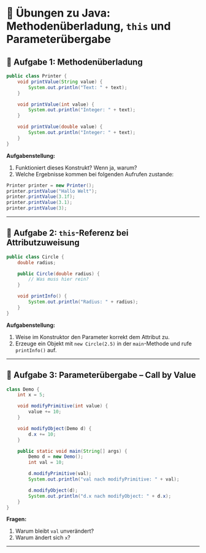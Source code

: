# 🧠 Übungen zu Java: Methodenüberladung, `this` und Parameterübergabe

## 🧹 Aufgabe 1: Methodenüberladung

```java
public class Printer {
    void printValue(String value) {
        System.out.println("Text: " + text);
    }

    void printValue(int value) {
        System.out.println("Integer: " + text);
    }

    void printValue(double value) {
        System.out.println("Integer: " + text);
    }
}
```

**Aufgabenstellung:**
1. Funktioniert dieses Konstrukt? Wenn ja, warum?
2. Welche Ergebnisse kommen bei folgenden Aufrufen zustande:

```java
Printer printer = new Printer();
printer.printValue("Hallo Welt");
printer.printValue(3.1f);
printer.printValue(3.1);
printer.printValue(3);
```

---

## 🧹 Aufgabe 2: `this`-Referenz bei Attributzuweisung

```java
public class Circle {
    double radius;

    public Circle(double radius) {
        // Was muss hier rein?
    }

    void printInfo() {
        System.out.println("Radius: " + radius);
    }
}
```

**Aufgabenstellung:**
1. Weise im Konstruktor den Parameter korrekt dem Attribut zu.
2. Erzeuge ein Objekt mit `new Circle(2.5)` in der `main`-Methode und rufe `printInfo()` auf.

---


## 🧹 Aufgabe 3: Parameterübergabe – Call by Value

```java
class Demo {
    int x = 5;

    void modifyPrimitive(int value) {
        value += 10;
    }

    void modifyObject(Demo d) {
        d.x += 10;
    }

    public static void main(String[] args) {
        Demo d = new Demo();
        int val = 10;

        d.modifyPrimitive(val);
        System.out.println("val nach modifyPrimitive: " + val);

        d.modifyObject(d);
        System.out.println("d.x nach modifyObject: " + d.x);
    }
}
```

**Fragen:**
1. Warum bleibt `val` unverändert?
2. Warum ändert sich `x`?

---